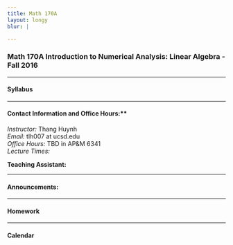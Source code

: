 ```yaml
---
title: Math 170A
layout: longy
blur: |

---
```

### Math 170A Introduction to Numerical Analysis: Linear Algebra - Fall 2016


---

#### Syllabus

---  

#### Contact Information and Office Hours:**  

*Instructor:* Thang Huynh  
*Email:* tlh007 at ucsd.edu  
*Office Hours:* TBD in AP&M 6341  
*Lecture Times:* 

**Teaching Assistant:** 

--- 

#### Announcements:


---

#### Homework

----

#### Calendar
